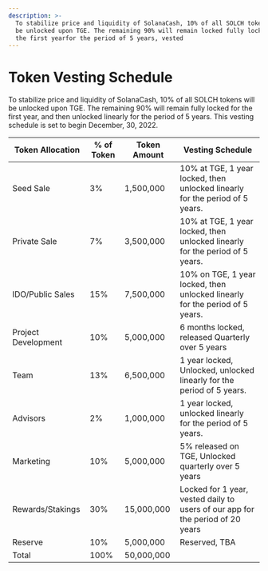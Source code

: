 ```yaml
---
description: >-
  To stabilize price and liquidity of SolanaCash, 10% of all SOLCH tokens will
  be unlocked upon TGE. The remaining 90% will remain locked fully locked for
  the first yearfor the period of 5 years, vested
---
```


# Token Vesting Schedule

To stabilize price and liquidity of SolanaCash, 10% of all SOLCH tokens will be unlocked upon TGE. The remaining 90% will remain fully locked for the first year, and then unlocked linearly for the period of 5 years. This vesting schedule is set to begin December, 30, 2022.

| Token Allocation    | % of Token | Token Amount | Vesting Schedule                                                               |
| ------------------- | ---------- | ------------ | ------------------------------------------------------------------------------ |
| Seed Sale           | 3%         | 1,500,000    | 10% at TGE, 1 year locked, then unlocked linearly for the period of 5 years.   |
| Private Sale        | 7%         | 3,500,000    | 10% at TGE, 1 year locked, then unlocked linearly for the period of 5 years.   |
| IDO/Public Sales    | 15%        | 7,500,000    | 10% on TGE, 1 year locked, then unlocked linearly for the period of 5 years.   |
| Project Development | 10%        | 5,000,000    | 6 months locked, released Quarterly over 5 years                               |
| Team                | 13%        | 6,500,000    | 1 year locked, Unlocked, unlocked linearly for the period of 5 years.          |
| Advisors            | 2%         | 1,000,000    | 1 year locked, unlocked linearly for the period of 5 years.                    |
| Marketing           | 10%        | 5,000,000    | 5% released on TGE, Unlocked quarterly over 5 years                            |
| Rewards/Stakings    | 30%        | 15,000,000   | Locked for 1 year, vested daily to users of our app for the period of 20 years |
| Reserve             | 10%        | 5,000,000    | Reserved, TBA                                                                  |
| Total               | 100%       | 50,000,000   |                                                                                |
